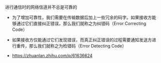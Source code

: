 进行通信时的网络信道并不总是可靠的

- 为了增加可靠性，我们需要在传输数据后加上一些冗余的码字。如果接收方能够通过它们直接纠正错误，那么我们就称之为纠错码（Error Correcting Code）

- 如果接收方仅能通过它们发现错误，而真正纠正错误的过程需要通知发送方进行重传，那么我们就称之为检错码（Error Detecting Code）



- <https://zhuanlan.zhihu.com/p/61636624>